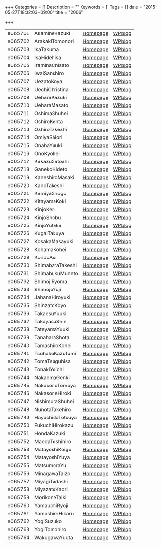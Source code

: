 +++
Categories = []
Description = ""
Keywords = []
Tags = []
date = "2015-05-27T18:32:03+09:00"
title = "2006"

+++

|||||
|:---|:---|:---|:---|
|e065701| AkamineKazuki   |[Homepage](http://ie.u-ryukyu.ac.jp/~e065701)|[WPblog](https://ie.u-ryukyu.ac.jp/e065701)|       
|e065702| ArakakiTomonori |[Homepage](http://ie.u-ryukyu.ac.jp/~e065702)|[WPblog](https://ie.u-ryukyu.ac.jp/e065702)|         
|e065703| IsaTakuma       |[Homepage](http://ie.u-ryukyu.ac.jp/~e065703)|[WPblog](https://ie.u-ryukyu.ac.jp/e065703)|   
|e065704| IsaHidehisa     |[Homepage](http://ie.u-ryukyu.ac.jp/~e065704)|[WPblog](https://ie.u-ryukyu.ac.jp/e065704)|     
|e065705| IraminaChisato  |[Homepage](http://ie.u-ryukyu.ac.jp/~e065705)|[WPblog](https://ie.u-ryukyu.ac.jp/e065705)|         
|e065706| IwaiSanshiro    |[Homepage](http://ie.u-ryukyu.ac.jp/~e065706)|[WPblog](https://ie.u-ryukyu.ac.jp/e065706)|       
|e065707| UezatoKoya      |[Homepage](http://ie.u-ryukyu.ac.jp/~e065707)|[WPblog](https://ie.u-ryukyu.ac.jp/e065707)|     
|e065708| UechiChristina  |[Homepage](http://ie.u-ryukyu.ac.jp/~e065708)|[WPblog](https://ie.u-ryukyu.ac.jp/e065708)|         
|e065709| UeharaKazuki    |[Homepage](http://ie.u-ryukyu.ac.jp/~e065709)|[WPblog](https://ie.u-ryukyu.ac.jp/e065709)|       
|e065710| UeharaMasato    |[Homepage](http://ie.u-ryukyu.ac.jp/~e065710)|[WPblog](https://ie.u-ryukyu.ac.jp/e065710)|       
|e065711| OshimaShuhei    |[Homepage](http://ie.u-ryukyu.ac.jp/~e065711)|[WPblog](https://ie.u-ryukyu.ac.jp/e065711)|       
|e065712| OshiroKenta     |[Homepage](http://ie.u-ryukyu.ac.jp/~e065712)|[WPblog](https://ie.u-ryukyu.ac.jp/e065712)|     
|e065713| OshiroTakeshi   |[Homepage](http://ie.u-ryukyu.ac.jp/~e065713)|[WPblog](https://ie.u-ryukyu.ac.jp/e065713)|       
|e065714| OmiyaShiori     |[Homepage](http://ie.u-ryukyu.ac.jp/~e065714)|[WPblog](https://ie.u-ryukyu.ac.jp/e065714)|     
|e065715| OnahaYuuki      |[Homepage](http://ie.u-ryukyu.ac.jp/~e065715)|[WPblog](https://ie.u-ryukyu.ac.jp/e065715)|     
|e065716| OnoKyohei       |[Homepage](http://ie.u-ryukyu.ac.jp/~e065716)|[WPblog](https://ie.u-ryukyu.ac.jp/e065716)|   
|e065717| KakazuSatoshi   |[Homepage](http://ie.u-ryukyu.ac.jp/~e065717)|[WPblog](https://ie.u-ryukyu.ac.jp/e065717)|       
|e065718| GanekoHideto    |[Homepage](http://ie.u-ryukyu.ac.jp/~e065718)|[WPblog](https://ie.u-ryukyu.ac.jp/e065718)|       
|e065719| KaneshiroMasaki |[Homepage](http://ie.u-ryukyu.ac.jp/~e065719)|[WPblog](https://ie.u-ryukyu.ac.jp/e065719)|         
|e065720| KanoTakeshi     |[Homepage](http://ie.u-ryukyu.ac.jp/~e065720)|[WPblog](https://ie.u-ryukyu.ac.jp/e065720)|     
|e065721| KamiyaShogo     |[Homepage](http://ie.u-ryukyu.ac.jp/~e065721)|[WPblog](https://ie.u-ryukyu.ac.jp/e065721)|     
|e065722| KitayamaKoki    |[Homepage](http://ie.u-ryukyu.ac.jp/~e065722)|[WPblog](https://ie.u-ryukyu.ac.jp/e065722)|       
|e065723| KinjoKen        |[Homepage](http://ie.u-ryukyu.ac.jp/~e065723)|[WPblog](https://ie.u-ryukyu.ac.jp/e065723)|   
|e065724| KinjoShobu      |[Homepage](http://ie.u-ryukyu.ac.jp/~e065724)|[WPblog](https://ie.u-ryukyu.ac.jp/e065724)|     
|e065725| KinjoYutaka     |[Homepage](http://ie.u-ryukyu.ac.jp/~e065725)|[WPblog](https://ie.u-ryukyu.ac.jp/e065725)|     
|e065726| KugaiTakuya     |[Homepage](http://ie.u-ryukyu.ac.jp/~e065726)|[WPblog](https://ie.u-ryukyu.ac.jp/e065726)|     
|e065727| KosakaMasayuki  |[Homepage](http://ie.u-ryukyu.ac.jp/~e065727)|[WPblog](https://ie.u-ryukyu.ac.jp/e065727)|         
|e065728| KohamaKohei     |[Homepage](http://ie.u-ryukyu.ac.jp/~e065728)|[WPblog](https://ie.u-ryukyu.ac.jp/e065728)|
|e065729| KondoAoi        |[Homepage](http://ie.u-ryukyu.ac.jp/~e065729)|[WPblog](https://ie.u-ryukyu.ac.jp/e065729)|   
|e065730| ShimabaraTakeshi|[Homepage](http://ie.u-ryukyu.ac.jp/~e065730)|[WPblog](https://ie.u-ryukyu.ac.jp/e065730)|           
|e065731| ShimabukuMuneto |[Homepage](http://ie.u-ryukyu.ac.jp/~e065731)|[WPblog](https://ie.u-ryukyu.ac.jp/e065731)|         
|e065732| ShimojiRyoma    |[Homepage](http://ie.u-ryukyu.ac.jp/~e065732)|[WPblog](https://ie.u-ryukyu.ac.jp/e065732)|       
|e065733| ShimojoYuji     |[Homepage](http://ie.u-ryukyu.ac.jp/~e065733)|[WPblog](https://ie.u-ryukyu.ac.jp/e065733)|     
|e065734| JahanaHiroyuki  |[Homepage](http://ie.u-ryukyu.ac.jp/~e065734)|[WPblog](https://ie.u-ryukyu.ac.jp/e065734)|         
|e065735| ShinzatoKoyo    |[Homepage](http://ie.u-ryukyu.ac.jp/~e065735)|[WPblog](https://ie.u-ryukyu.ac.jp/e065735)|       
|e065736| TakaesuYuuki    |[Homepage](http://ie.u-ryukyu.ac.jp/~e065736)|[WPblog](https://ie.u-ryukyu.ac.jp/e065736)|       
|e065737| TakayasuShin    |[Homepage](http://ie.u-ryukyu.ac.jp/~e065737)|[WPblog](https://ie.u-ryukyu.ac.jp/e065737)|       
|e065738| TateyamaYuuki   |[Homepage](http://ie.u-ryukyu.ac.jp/~e065738)|[WPblog](https://ie.u-ryukyu.ac.jp/e065738)|       
|e065739| TanaharaShota   |[Homepage](http://ie.u-ryukyu.ac.jp/~e065739)|[WPblog](https://ie.u-ryukyu.ac.jp/e065739)|       
|e065740| TamashiroKohei  |[Homepage](http://ie.u-ryukyu.ac.jp/~e065740)|[WPblog](https://ie.u-ryukyu.ac.jp/e065740)|         
|e065741| TsuhakoKazufumi |[Homepage](http://ie.u-ryukyu.ac.jp/~e065741)|[WPblog](https://ie.u-ryukyu.ac.jp/e065741)|         
|e065742| TomaTsuguhisa   |[Homepage](http://ie.u-ryukyu.ac.jp/~e065742)|[WPblog](https://ie.u-ryukyu.ac.jp/e065742)|       
|e065743| TonakiYoichi    |[Homepage](http://ie.u-ryukyu.ac.jp/~e065743)|[WPblog](https://ie.u-ryukyu.ac.jp/e065743)|       
|e065744| NakaemaGenki    |[Homepage](http://ie.u-ryukyu.ac.jp/~e065744)|[WPblog](https://ie.u-ryukyu.ac.jp/e065744)|       
|e065745| NakasoneTomoya  |[Homepage](http://ie.u-ryukyu.ac.jp/~e065745)|[WPblog](https://ie.u-ryukyu.ac.jp/e065745)|         
|e065746| NakasoneHiroki  |[Homepage](http://ie.u-ryukyu.ac.jp/~e065746)|[WPblog](https://ie.u-ryukyu.ac.jp/e065746)|         
|e065747| NishimuraShuhei |[Homepage](http://ie.u-ryukyu.ac.jp/~e065747)|[WPblog](https://ie.u-ryukyu.ac.jp/e065747)|         
|e065748| NunotaTakehiro  |[Homepage](http://ie.u-ryukyu.ac.jp/~e065748)|[WPblog](https://ie.u-ryukyu.ac.jp/e065748)|         
|e065749| HayashidaTetsuya|[Homepage](http://ie.u-ryukyu.ac.jp/~e065749)|[WPblog](https://ie.u-ryukyu.ac.jp/e065749)|           
|e065750| FukuchiHirokazu |[Homepage](http://ie.u-ryukyu.ac.jp/~e065750)|[WPblog](https://ie.u-ryukyu.ac.jp/e065750)|         
|e065751| HondaKazuki     |[Homepage](http://ie.u-ryukyu.ac.jp/~e065751)|[WPblog](https://ie.u-ryukyu.ac.jp/e065751)|     
|e065752| MaedaToshihiro  |[Homepage](http://ie.u-ryukyu.ac.jp/~e065752)|[WPblog](https://ie.u-ryukyu.ac.jp/e065752)|         
|e065753| MatayoshiKeigo  |[Homepage](http://ie.u-ryukyu.ac.jp/~e065753)|[WPblog](https://ie.u-ryukyu.ac.jp/e065753)|         
|e065754| MatayoshiYuya   |[Homepage](http://ie.u-ryukyu.ac.jp/~e065754)|[WPblog](https://ie.u-ryukyu.ac.jp/e065754)|       
|e065755| MatsumoraYu     |[Homepage](http://ie.u-ryukyu.ac.jp/~e065755)|[WPblog](https://ie.u-ryukyu.ac.jp/e065755)|     
|e065756| MinagawaTaizo   |[Homepage](http://ie.u-ryukyu.ac.jp/~e065756)|[WPblog](https://ie.u-ryukyu.ac.jp/e065756)|       
|e065757| MiyagiTadashi   |[Homepage](http://ie.u-ryukyu.ac.jp/~e065757)|[WPblog](https://ie.u-ryukyu.ac.jp/e065757)|       
|e065758| MiyazatoKaori   |[Homepage](http://ie.u-ryukyu.ac.jp/~e065758)|[WPblog](https://ie.u-ryukyu.ac.jp/e065758)|       
|e065759| MorikoneTaiki   |[Homepage](http://ie.u-ryukyu.ac.jp/~e065759)|[WPblog](https://ie.u-ryukyu.ac.jp/e065759)|       
|e065760| YamauchiRyoji   |[Homepage](http://ie.u-ryukyu.ac.jp/~e065760)|[WPblog](https://ie.u-ryukyu.ac.jp/e065760)|       
|e065761| YamashiroHikaru |[Homepage](http://ie.u-ryukyu.ac.jp/~e065761)|[WPblog](https://ie.u-ryukyu.ac.jp/e065761)|         
|e065762| YogiSuzuko      |[Homepage](http://ie.u-ryukyu.ac.jp/~e065762)|[WPblog](https://ie.u-ryukyu.ac.jp/e065762)|     
|e065763| YogiTomohiro    |[Homepage](http://ie.u-ryukyu.ac.jp/~e065763)|[WPblog](https://ie.u-ryukyu.ac.jp/e065763)|       
|e065764| WakugawaYuuta   |[Homepage](http://ie.u-ryukyu.ac.jp/~e065764)|[WPblog](https://ie.u-ryukyu.ac.jp/e065764)|       
